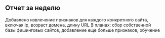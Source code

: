 ## Отчет за неделю

Добавлено извлечение признаков для каждого конкретного сайта, включая ip, возраст домена, длину URL
В планах: сбор собственной базы фишинговых сайтов, добавление еще больше признаков, обучение